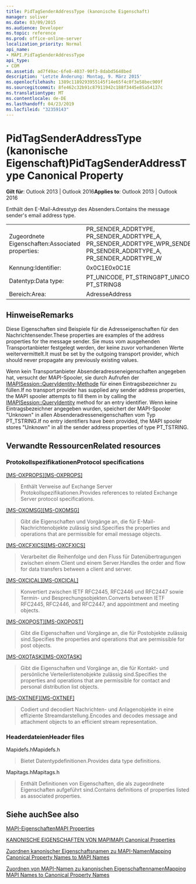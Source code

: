 ```yaml
---
title: PidTagSenderAddressType (kanonische Eigenschaft)
manager: soliver
ms.date: 03/09/2015
ms.audience: Developer
ms.topic: reference
ms.prod: office-online-server
localization_priority: Normal
api_name:
- MAPI.PidTagSenderAddressType
api_type:
- COM
ms.assetid: ad7f49ac-6fe8-4037-90f3-8dabd5648bed
description: 'Letzte Änderung: Montag, 9. März 2015'
ms.openlocfilehash: 1389c1189293955145f14e65f4c0f3e58bec909f
ms.sourcegitcommit: 8fe462c32b91c87911942c188f3445e85a54137c
ms.translationtype: MT
ms.contentlocale: de-DE
ms.lasthandoff: 04/23/2019
ms.locfileid: "32359143"
---
```

# <a name="pidtagsenderaddresstype-canonical-property"></a><span data-ttu-id="d3530-103">PidTagSenderAddressType (kanonische Eigenschaft)</span><span class="sxs-lookup"><span data-stu-id="d3530-103">PidTagSenderAddressType Canonical Property</span></span>

  
  
<span data-ttu-id="d3530-104">**Gilt für**: Outlook 2013 | Outlook 2016</span><span class="sxs-lookup"><span data-stu-id="d3530-104">**Applies to**: Outlook 2013 | Outlook 2016</span></span> 
  
<span data-ttu-id="d3530-105">Enthält den E-Mail-Adresstyp des Absenders.</span><span class="sxs-lookup"><span data-stu-id="d3530-105">Contains the message sender's email address type.</span></span>
  
|||
|:-----|:-----|
|<span data-ttu-id="d3530-106">Zugeordnete Eigenschaften:</span><span class="sxs-lookup"><span data-stu-id="d3530-106">Associated properties:</span></span>  <br/> |<span data-ttu-id="d3530-107">PR_SENDER_ADDRTYPE, PR_SENDER_ADDRTYPE_A, PR_SENDER_ADDRTYPE_W</span><span class="sxs-lookup"><span data-stu-id="d3530-107">PR_SENDER_ADDRTYPE, PR_SENDER_ADDRTYPE_A, PR_SENDER_ADDRTYPE_W</span></span>  <br/> |
|<span data-ttu-id="d3530-108">Kennung:</span><span class="sxs-lookup"><span data-stu-id="d3530-108">Identifier:</span></span>  <br/> |<span data-ttu-id="d3530-109">0x0C1E</span><span class="sxs-lookup"><span data-stu-id="d3530-109">0x0C1E</span></span>  <br/> |
|<span data-ttu-id="d3530-110">Datentyp:</span><span class="sxs-lookup"><span data-stu-id="d3530-110">Data type:</span></span>  <br/> |<span data-ttu-id="d3530-111">PT_UNICODE, PT_STRING8</span><span class="sxs-lookup"><span data-stu-id="d3530-111">PT_UNICODE, PT_STRING8</span></span>  <br/> |
|<span data-ttu-id="d3530-112">Bereich:</span><span class="sxs-lookup"><span data-stu-id="d3530-112">Area:</span></span>  <br/> |<span data-ttu-id="d3530-113">Adresse</span><span class="sxs-lookup"><span data-stu-id="d3530-113">Address</span></span>  <br/> |
   
## <a name="remarks"></a><span data-ttu-id="d3530-114">Hinweise</span><span class="sxs-lookup"><span data-stu-id="d3530-114">Remarks</span></span>

<span data-ttu-id="d3530-115">Diese Eigenschaften sind Beispiele für die Adresseigenschaften für den Nachrichtensender.</span><span class="sxs-lookup"><span data-stu-id="d3530-115">These properties are examples of the address properties for the message sender.</span></span> <span data-ttu-id="d3530-116">Sie muss vom ausgehenden Transportanbieter festgelegt werden, der keine zuvor vorhandenen Werte weitervermittelt.</span><span class="sxs-lookup"><span data-stu-id="d3530-116">It must be set by the outgoing transport provider, which should never propagate any previously existing values.</span></span>
  
<span data-ttu-id="d3530-117">Wenn kein Transportanbieter Absenderadresseneigenschaften angegeben hat, versucht der MAPI-Spooler, sie durch Aufrufen der [IMAPISession::QueryIdentity-Methode](imapisession-queryidentity.md) für einen Eintragsbezeichner zu füllen.</span><span class="sxs-lookup"><span data-stu-id="d3530-117">If no transport provider has supplied any sender address properties, the MAPI spooler attempts to fill them in by calling the [IMAPISession::QueryIdentity](imapisession-queryidentity.md) method for an entry identifier.</span></span> <span data-ttu-id="d3530-118">Wenn keine Eintragsbezeichner angegeben wurden, speichert der MAPI-Spooler "Unknown" in allen Absenderadresseneigenschaften vom Typ PT_TSTRING.</span><span class="sxs-lookup"><span data-stu-id="d3530-118">If no entry identifiers have been provided, the MAPI spooler stores "Unknown" in all the sender address properties of type PT_TSTRING.</span></span> 
  
## <a name="related-resources"></a><span data-ttu-id="d3530-119">Verwandte Ressourcen</span><span class="sxs-lookup"><span data-stu-id="d3530-119">Related resources</span></span>

### <a name="protocol-specifications"></a><span data-ttu-id="d3530-120">Protokollspezifikationen</span><span class="sxs-lookup"><span data-stu-id="d3530-120">Protocol specifications</span></span>

<span data-ttu-id="d3530-121">[[MS-OXPROPS]](https://msdn.microsoft.com/library/f6ab1613-aefe-447d-a49c-18217230b148%28Office.15%29.aspx)</span><span class="sxs-lookup"><span data-stu-id="d3530-121">[[MS-OXPROPS]](https://msdn.microsoft.com/library/f6ab1613-aefe-447d-a49c-18217230b148%28Office.15%29.aspx)</span></span>
  
> <span data-ttu-id="d3530-122">Enthält Verweise auf Exchange Server Protokollspezifikationen.</span><span class="sxs-lookup"><span data-stu-id="d3530-122">Provides references to related Exchange Server protocol specifications.</span></span>
    
<span data-ttu-id="d3530-123">[[MS-OXOMSG]](https://msdn.microsoft.com/library/daa9120f-f325-4afb-a738-28f91049ab3c%28Office.15%29.aspx)</span><span class="sxs-lookup"><span data-stu-id="d3530-123">[[MS-OXOMSG]](https://msdn.microsoft.com/library/daa9120f-f325-4afb-a738-28f91049ab3c%28Office.15%29.aspx)</span></span>
  
> <span data-ttu-id="d3530-124">Gibt die Eigenschaften und Vorgänge an, die für E-Mail-Nachrichtenobjekte zulässig sind.</span><span class="sxs-lookup"><span data-stu-id="d3530-124">Specifies the properties and operations that are permissible for email message objects.</span></span>
    
<span data-ttu-id="d3530-125">[[MS-OXCFXICS]](https://msdn.microsoft.com/library/b9752f3d-d50d-44b8-9e6b-608a117c8532%28Office.15%29.aspx)</span><span class="sxs-lookup"><span data-stu-id="d3530-125">[[MS-OXCFXICS]](https://msdn.microsoft.com/library/b9752f3d-d50d-44b8-9e6b-608a117c8532%28Office.15%29.aspx)</span></span>
  
> <span data-ttu-id="d3530-126">Verarbeitet die Reihenfolge und den Fluss für Datenübertragungen zwischen einem Client und einem Server.</span><span class="sxs-lookup"><span data-stu-id="d3530-126">Handles the order and flow for data transfers between a client and server.</span></span>
    
<span data-ttu-id="d3530-127">[[MS-OXCICAL]](https://msdn.microsoft.com/library/a685a040-5b69-4c84-b084-795113fb4012%28Office.15%29.aspx)</span><span class="sxs-lookup"><span data-stu-id="d3530-127">[[MS-OXCICAL]](https://msdn.microsoft.com/library/a685a040-5b69-4c84-b084-795113fb4012%28Office.15%29.aspx)</span></span>
  
> <span data-ttu-id="d3530-128">Konvertiert zwischen IETF RFC2445, RFC2446 und RFC2447 sowie Termin- und Besprechungsobjekten.</span><span class="sxs-lookup"><span data-stu-id="d3530-128">Converts between IETF RFC2445, RFC2446, and RFC2447, and appointment and meeting objects.</span></span>
    
<span data-ttu-id="d3530-129">[[MS-OXOPOST]](https://msdn.microsoft.com/library/9b18fdab-aacd-4d73-9534-be9b6ba2f115%28Office.15%29.aspx)</span><span class="sxs-lookup"><span data-stu-id="d3530-129">[[MS-OXOPOST]](https://msdn.microsoft.com/library/9b18fdab-aacd-4d73-9534-be9b6ba2f115%28Office.15%29.aspx)</span></span>
  
> <span data-ttu-id="d3530-130">Gibt die Eigenschaften und Vorgänge an, die für Postobjekte zulässig sind.</span><span class="sxs-lookup"><span data-stu-id="d3530-130">Specifies the properties and operations that are permissible for post objects.</span></span>
    
<span data-ttu-id="d3530-131">[[MS-OXOTASK]](https://msdn.microsoft.com/library/55600ec0-6195-4730-8436-59c7931ef27e%28Office.15%29.aspx)</span><span class="sxs-lookup"><span data-stu-id="d3530-131">[[MS-OXOTASK]](https://msdn.microsoft.com/library/55600ec0-6195-4730-8436-59c7931ef27e%28Office.15%29.aspx)</span></span>
  
> <span data-ttu-id="d3530-132">Gibt die Eigenschaften und Vorgänge an, die für Kontakt- und persönliche Verteilerlistenobjekte zulässig sind.</span><span class="sxs-lookup"><span data-stu-id="d3530-132">Specifies the properties and operations that are permissible for contact and personal distribution list objects.</span></span>
    
<span data-ttu-id="d3530-133">[[MS-OXTNEF]](https://msdn.microsoft.com/library/1f0544d7-30b7-4194-b58f-adc82f3763bb%28Office.15%29.aspx)</span><span class="sxs-lookup"><span data-stu-id="d3530-133">[[MS-OXTNEF]](https://msdn.microsoft.com/library/1f0544d7-30b7-4194-b58f-adc82f3763bb%28Office.15%29.aspx)</span></span>
  
> <span data-ttu-id="d3530-134">Codiert und decodiert Nachrichten- und Anlagenobjekte in eine effiziente Streamdarstellung.</span><span class="sxs-lookup"><span data-stu-id="d3530-134">Encodes and decodes message and attachment objects to an efficient stream representation.</span></span>
    
### <a name="header-files"></a><span data-ttu-id="d3530-135">Headerdateien</span><span class="sxs-lookup"><span data-stu-id="d3530-135">Header files</span></span>

<span data-ttu-id="d3530-136">Mapidefs.h</span><span class="sxs-lookup"><span data-stu-id="d3530-136">Mapidefs.h</span></span>
  
> <span data-ttu-id="d3530-137">Bietet Datentypdefinitionen.</span><span class="sxs-lookup"><span data-stu-id="d3530-137">Provides data type definitions.</span></span>
    
<span data-ttu-id="d3530-138">Mapitags.h</span><span class="sxs-lookup"><span data-stu-id="d3530-138">Mapitags.h</span></span>
  
> <span data-ttu-id="d3530-139">Enthält Definitionen von Eigenschaften, die als zugeordnete Eigenschaften aufgeführt sind.</span><span class="sxs-lookup"><span data-stu-id="d3530-139">Contains definitions of properties listed as associated properties.</span></span>
    
## <a name="see-also"></a><span data-ttu-id="d3530-140">Siehe auch</span><span class="sxs-lookup"><span data-stu-id="d3530-140">See also</span></span>



[<span data-ttu-id="d3530-141">MAPI-Eigenschaften</span><span class="sxs-lookup"><span data-stu-id="d3530-141">MAPI Properties</span></span>](mapi-properties.md)
  
[<span data-ttu-id="d3530-142">KANONISCHE EIGENSCHAFTEN VON MAPI</span><span class="sxs-lookup"><span data-stu-id="d3530-142">MAPI Canonical Properties</span></span>](mapi-canonical-properties.md)
  
[<span data-ttu-id="d3530-143">Zuordnen kanonischer Eigenschaftsnamen zu MAPI-Namen</span><span class="sxs-lookup"><span data-stu-id="d3530-143">Mapping Canonical Property Names to MAPI Names</span></span>](mapping-canonical-property-names-to-mapi-names.md)
  
[<span data-ttu-id="d3530-144">Zuordnen von MAPI-Namen zu kanonischen Eigenschaftennamen</span><span class="sxs-lookup"><span data-stu-id="d3530-144">Mapping MAPI Names to Canonical Property Names</span></span>](mapping-mapi-names-to-canonical-property-names.md)

